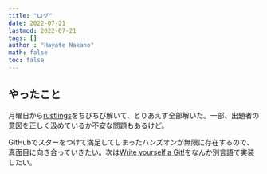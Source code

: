```yaml
---
title: "ログ"
date: 2022-07-21
lastmod: 2022-07-21
tags: []
author : "Hayate Nakano"
math: false
toc: false
---
```


## やったこと

月曜日から[rustlings](https://github.com/rust-lang/rustlings)をちびちび解いて、とりあえず全部解いた。一部、出題者の意図を正しく汲めているか不安な問題もあるけど。

GitHubでスターをつけて満足してしまったハンズオンが無限に存在するので、真面目に向き合っていきたい。次は[Write yourself a Git!](https://wyag.thb.lt/)をなんか別言語で実装したい。

